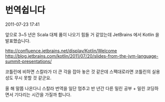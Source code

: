 # 번역쉽니다

2011-07-23 17:41

앞으로 3~5 년은 Scala 대체 품이 나오기 힘들 거 같았는데
JetBrains 에서 Kotlin 을 발표했습니다.

<http://confluence.jetbrains.net/display/Kotlin/Welcome>
<http://blog.jetbrains.com/kotlin/2011/07/20/slides-from-the-jvm-language-summit-presentations/>

코틀린에 비하면 스칼라가 더 큰 각을 잡아 놓은 것 같은데
스팩대로라면 코틀린의 실용성도 무시 못할 것 같군요.

올 해 말쯤 나온다니 스칼라 번역을 일단 멈추고
반 년간 다른 밀린 공부 + 밀린 코딩하면서 기다리는 시간을 가질까 합니다.
